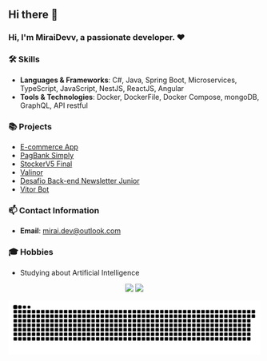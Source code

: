 ## Hi there 👋

### Hi, I'm MiraiDevv, a passionate developer. ❤

### 🛠 Skills
- **Languages & Frameworks**: C#, Java, Spring Boot, Microservices, TypeScript, JavaScript, NestJS, ReactJS, Angular
- **Tools & Technologies**: Docker, DockerFile, Docker Compose, mongoDB, GraphQL, API restful

### 📚 Projects
- [E-commerce App](https://github.com/MiraiDevv/e-commerce-app)
- [PagBank Simply](https://github.com/MiraiDevv/pagbank-simply)
- [StockerV5 Final](https://github.com/MiraiDevv/StockerV5_Final)
- [Valinor](https://github.com/MiraiDevv/valinor)
- [Desafio Back-end Newsletter Junior](https://github.com/MiraiDevv/desafio-back-end-newsletter-junior)
- [Vitor Bot](https://github.com/MiraiDevv/Vitor-Bot)

### 📫 Contact Information
- **Email**: mirai.dev@outlook.com


### 🎓 Hobbies
- Studying about Artificial Intelligence

<div align="center">
  <img height="180em" src="https://github-readme-stats.vercel.app/api/top-langs/?username=MiraiDevv&layout=compact&theme=radical"/>
  <img height="180em" src="https://github-readme-stats.vercel.app/api?username=MiraiDevv&show_icons=true&theme=radical"/>
</div>

![Snake animation](https://github.com/MiraiDevv/MiraiDevv/blob/output/github-contribution-grid-snake.svg)

